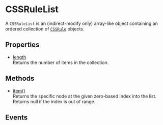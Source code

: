 # CSSRuleList

<div class='overview'>A <code>CSSRuleList</code> is an (indirect-modify only) array-like object containing an ordered collection of <code><a href="/en/DOM/cssRule" title="en/DOM/cssRule">CSSRule</a></code> objects.</div>

## Properties

<ul class="items properties">
  <li>
    <a href="">length</a>
    <div>Returns the number of items in the collection.</div>
  </li>
</ul>

## Methods

<ul class="items methods">
  <li>
    <a href="">item()</a>
    <div>Returns the specific node at the given zero-based index into the list. Returns null if the index is out of range.</div>
  </li>
</ul>

## Events
